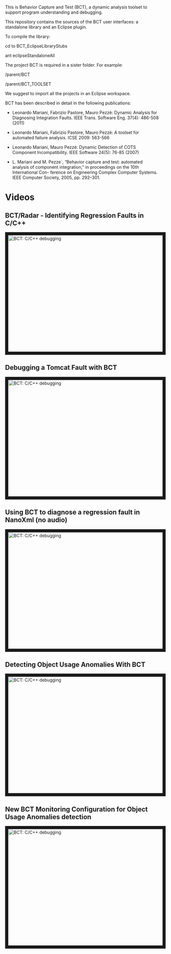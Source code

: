 This is Behavior Capture and Test (BCT), a dynamic analysis toolset to support program understanding and debugging.
  
This repository contains the sources of the BCT user interfaces: a standalone library and an Eclipse plugin.

To compile the library:

cd to BCT_EclipseLibraryStubs

ant eclipseStandaloneAll

The project BCT is required in a sister folder. For example:

/parent/BCT

/parent/BCT_TOOLSET



We suggest to import all the projects in an Eclipse workspace.



BCT has been described in detail in the following publications:

* Leonardo Mariani, Fabrizio Pastore, Mauro Pezzè:
Dynamic Analysis for Diagnosing Integration Faults. IEEE Trans. Software Eng. 37(4): 486-508 (2011)

* Leonardo Mariani, Fabrizio Pastore, Mauro Pezzè: A toolset for automated failure analysis. ICSE 2009: 563-566

* Leonardo Mariani, Mauro Pezzè:
Dynamic Detection of COTS Component Incompatibility. IEEE Software 24(5): 76-85 (2007)

* L. Mariani and M. Pezze`, “Behavior capture and test: automated analysis
of component integration,” in proceedings on the 10th International Con- ference on Engineering Complex Computer Systems. IEEE Computer Society, 2005, pp. 292–301.


# Videos

## BCT/Radar - Identifying Regression Faults in C/C++
<a href="http://www.youtube.com/watch?feature=player_embedded&v=tKirorsbwSM" target="_blank"><img src="http://img.youtube.com/vi/tKirorsbwSM/0.jpg" alt="BCT: C/C++ debugging" width="540" height="380" border="10" /></a>

## Debugging a Tomcat Fault with BCT
<a href="http://www.youtube.com/watch?feature=player_embedded&v=kv14X1tTZjk" target="_blank"><img src="http://img.youtube.com/vi/kv14X1tTZjk/0.jpg" alt="BCT: C/C++ debugging" width="540" height="380" border="10" /></a>

## Using BCT to diagnose a regression fault in NanoXml (no audio)
<a href="http://www.youtube.com/watch?feature=player_embedded&v=B6yxSOVZTYc" target="_blank"><img src="http://img.youtube.com/vi/B6yxSOVZTYc/0.jpg" alt="BCT: C/C++ debugging" width="540" height="380" border="10" /></a>

## Detecting Object Usage Anomalies With BCT
<a href="http://www.youtube.com/watch?feature=player_embedded&v=It5DbTQZFd8" target="_blank"><img src="http://img.youtube.com/vi/It5DbTQZFd8/0.jpg" alt="BCT: C/C++ debugging" width="540" height="380" border="10" /></a>

## New BCT Monitoring Configuration for Object Usage Anomalies detection
<a href="http://www.youtube.com/watch?feature=player_embedded&v=0VIuSBghjCs" target="_blank"><img src="http://img.youtube.com/vi/0VIuSBghjCs/0.jpg" alt="BCT: C/C++ debugging" width="540" height="380" border="10" /></a>





